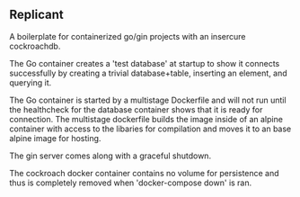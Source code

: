 ## Replicant

A boilerplate for containerized go/gin projects with an insercure cockroachdb.

The Go container creates a 'test database' at startup to show it connects successfully by creating a trivial database+table, inserting an element, and querying it. 

The Go container is started by a multistage Dockerfile and will not run until the healthcheck for the database container shows that it is ready for connection. The multistage
dockerfile builds the image inside of an alpine container with access to the libaries for compilation and moves it to an base alpine image for hosting.

The gin server comes along with a graceful shutdown. 

The cockroach docker container contains no volume for persistence and thus is completely removed when 'docker-compose down' is ran.
